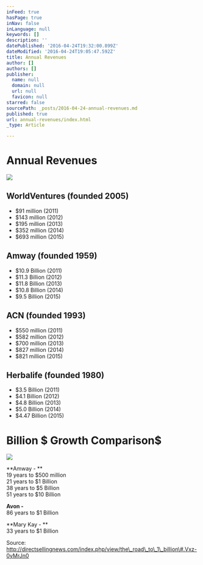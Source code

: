 ```yaml
---
inFeed: true
hasPage: true
inNav: false
inLanguage: null
keywords: []
description: ''
datePublished: '2016-04-24T19:32:00.899Z'
dateModified: '2016-04-24T19:05:47.592Z'
title: Annual Revenues
author: []
authors: []
publisher:
  name: null
  domain: null
  url: null
  favicon: null
starred: false
sourcePath: _posts/2016-04-24-annual-revenues.md
published: true
url: annual-revenues/index.html
_type: Article

---
```

# Annual Revenues
![](https://the-grid-user-content.s3-us-west-2.amazonaws.com/4c86428c-ec10-4de9-b4c0-d7f2fba2fb4a.jpg)

## WorldVentures (founded 2005)

* $91 million (2011)
* $143 million (2012)
* $195 million (2013)
* $352 million (2014)
* $693 million (2015)

## Amway (founded 1959)

* $10.9 Billion (2011)
* $11.3 Billion (2012)
* $11.8 Billion (2013)
* $10.8 Billion (2014)
* $9.5 Billion (2015)

## ACN (founded 1993)

* $550 million (2011)
* $582 million (2012)
* $700 million (2013)
* $827 million (2014)
* $821 million (2015)

## Herbalife (founded 1980)

* $3.5 Billion (2011)
* $4.1 Billion (2012)
* $4.8 Billion (2013)
* $5.0 Billion (2014)
* $4.47 Billion (2015)

# Billion $ Growth Comparison$

[][0]
![](https://the-grid-user-content.s3-us-west-2.amazonaws.com/cdffa0ae-0e0d-4f9d-86aa-badbd5c29ecd.jpg)

**Amway - **  
19 years to $500 million  
21 years to $1 Billion  
38 years to $5 Billion  
51 years to $10 Billion

**Avon -**  
86 years to $1 Billion

**Mary Kay - **  
33 years to $1 Billion

Source: http://directsellingnews.com/index.php/view/the\_road\_to\_1\_billion\#.Vxz-0yMrJn0

[0]: http://directsellingnews.com/index.php/view/the_road_to_1_billion#.Vxz-0yMrJn0